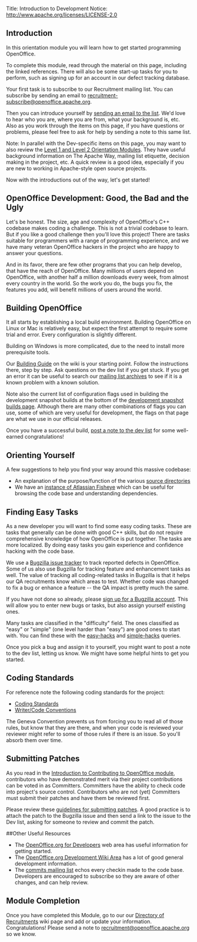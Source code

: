 Title:     Introduction to Development
Notice: http://www.apache.org/licenses/LICENSE-2.0

## Introduction

In this orientation module you will learn how to get started programming OpenOffice.

To complete this module, read through the material on this page, including the linked references. There will also be some start-up tasks for you to perform, such as signing up for an account in our defect tracking database.

Your first task is to subscribe to our Recruitment mailing list. You can subscribe by sending an email to [recruitment-subscribe@openoffice.apache.org](mailto:recruitment-subscribe@openoffice.apache.org).

Then you can introduce yourself by [sending an email to the list](mailto:recruitment@openoffice.apache.org?subject=New%20Dev%20Recruitment). We'd love to hear who you are, where you are from, what your background is, etc. Also as you work through the items on this page, if you have questions or problems, please feel free to ask for help by sending a note to this same list.

Note: In parallel with the Dev-specific items on this page, you may want to also review the [Level 1 and Level 2 Orientation Modules](/orientation/index.html). They have useful background information on The Apache Way, mailing list etiquette, decision making in the project, etc. A quick review is a good idea, especially if you are new to working in Apache-style open source projects.

Now with the introductions out of the way, let's get started!

## OpenOffice Development: Good, the Bad and the Ugly

Let's be honest. The size, age and complexity of OpenOffice's C++ codebase makes coding a challenge. This is not a trivial codebase to learn. But if you like a good challenge then you'll love this project! There are tasks suitable for programmers with a range of programming experience, and we have many veteran OpenOffice hackers in the project who are happy to answer your questions.

And in its favor, there are few other programs that you can help develop, that have the reach of OpenOffice. Many millions of users depend on OpenOffice, with another half a million downloads every week, from almost every country in the world. So the work you do, the bugs you fix, the features you add, will benefit millions of users around the world.


## Building OpenOffice

It all starts by establishing a local build environment. Building OpenOffice on Linux or Mac is relatively easy, but expect the first attempt to require some trial and error. Every configuration is slightly different.

Building on Windows is more complicated, due to the need to install more prerequisite tools.

Our [Building Guide](https://wiki.openoffice.org/wiki/Documentation/Building_Guide_AOO) on the wiki is your starting point. Follow the instructions there, step by step. Ask questions on the dev list if you get stuck. If you get an error it can be useful to search our [mailing list archives](https://markmail.org/search/+list:org.apache.incubator.ooo-dev) to see if it is a known problem with a known solution.

Note also the current list of configuration flags used in building the development snapshot builds at the bottom of the [development snapshot builds page](https://cwiki.apache.org/confluence/display/OOOUSERS/Development+Snapshot+Builds#DevelopmentSnapshotBuilds-AOO3.4.1).
Although there are many other combinations of flags you can use, some of which are very useful for development, the flags on that page are what we use in our official releases.

Once you have a successful build, [post a note to the dev list](mailto:dev@openoffice.apache.org?subject=Successful%20First%20Build!) for some well-earned congratulations!

## Orienting Yourself

A few suggestions to help you find your way around this massive codebase:

  - An explanation of the purpose/function of the various [source directories](https://wiki.openoffice.org/wiki/Source_code_directories)
  - We have an [instance of Atlassian Fisheye](https://fisheye.apache.org/changelog/openoffice) which can be useful for browsing the code base and understanding dependencies.

## Finding Easy Tasks

As a new developer you will want to find some easy coding tasks. These are tasks that generally can be done with good C++ skills, but do not require comprehensive knowledge of how OpenOffice is put together. The tasks are more localized. By doing easy tasks you gain experience and confidence hacking with the code base.

We use a [Bugzilla issue tracker](https://bz.apache.org/ooo/) to track reported defects in OpenOffice. Some of us also use Bugzilla for tracking feature and enhancement tasks as well. The value of tracking all coding-related tasks in Bugzilla is that it helps our QA recruitments know which areas to test. Whether code was changed to fix a bug or enhance a feature -- the QA impact is pretty much the same.

If you have not done so already, please [sign up for a Bugzilla account](https://issues.apache.org/ooo/createaccount.cgi). This will allow you to enter new bugs or tasks, but also assign yourself existing ones.

Many tasks are classified in the "difficulty" field. The ones classified as "easy" or "simple" (one level harder than "easy") are good ones to start with. You can find these with the [easy-hacks](https://issues.apache.org/ooo/buglist.cgi?f1=cf_fix_difficulty&o1=equals&resolution=---&query_format=advanced&v1=easy&list_id=42478) and [simple-hacks](https://issues.apache.org/ooo/buglist.cgi?f1=cf_fix_difficulty&o1=equals&resolution=---&query_format=advanced&v1=simple&list_id=42478) queries.

Once you pick a bug and assign it to yourself, you might want to post a note to the dev list, letting us know. We might have some helpful hints to get you started.

## Coding Standards

For reference note the following coding standards for the project:

  - [Coding Standards](https://wiki.openoffice.org/wiki/Coding_Standards)
  - [Writer/Code Conventions](https://wiki.openoffice.org/wiki/Writer/Code_Conventions)

The Geneva Convention prevents us from forcing you to read all of those rules, but know that they are there, and when your code is reviewed your reviewer might refer to some of those rules if there is an issue. So you'll absorb them over time.

## Submitting Patches

As you read in the [Introduction to Contributing to OpenOffice module](/orientation/intro-contributing.html), contributors who have demonstrated merit via their project contributions can be voted in as Committers. Committers have the ability to check code into project's source control. Contributors who are not (yet) Committers must submit their patches and have them be reviewed first.

Please review these [guidelines for submitting patches](/svn-basics.html#creating_and_submitting_patches). A good practice is to attach the patch to the Bugzilla issue and then send a link to the issue to the Dev list, asking for someone to review and commit the patch.

##Other Useful Resources

  * The [OpenOffice.org for Developers](https://www.openoffice.org/development/) web area has useful information for getting started.
  * The [OpenOffice.org Development Wiki Area](https://wiki.openoffice.org/wiki/Development) has a lot of good general development information.
  * The [commits mailing list](/mailing-lists.html#commits-mailing-list) echos every checkin made to the code base. Developers are encouraged to subscribe so they are aware of other changes, and can help review.

## Module Completion

Once you have completed this Module, go to our our [Directory of Recruitments](https://cwiki.apache.org/confluence/display/OOOUSERS/Directory+of+Recruitments) wiki page and add or update your information. Congratulations! Please send a note to [recruitment@openoffice.apache.org](mailto:recruitment@openoffice.apache.org?subject=Completed%20Introduction%20to%20Development) so we know.
